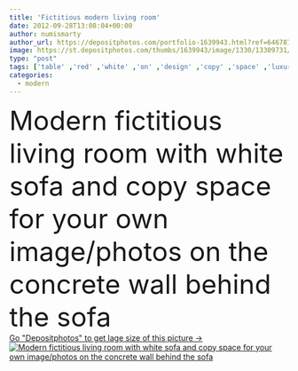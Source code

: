 ```yaml
---
title: 'Fictitious modern living room'
date: 2012-09-28T13:08:04+00:00
author: numismarty
author_url: https://depositphotos.com/portfolio-1639943.html?ref=64678756
image: https://st.depositphotos.com/thumbs/1639943/image/1330/13309731/api_thumb_450.jpg?forcejpeg=true
type: "post"
tags: ['table' ,'red' ,'white' ,'on' ,'design' ,'copy' ,'space' ,'luxury' ,'ruby' ,'beautiful' ,'decoration' ,'empty' ,'black' ,'style' ,'frame' ,'grunge' ,'photo' ,'carpet' ,'pillow' ,'modern' ,'easter' ,'elements' ,'architecture' ,'estate' ,'house' ,'wall' ,'lamp' ,'real' ,'domestic' ,'relax' ,'interior' ,'home' ,'fingers' ,'with' ,'salon' ,'furniture' ,'grey' ,'gallery' ,'room' ,'wood' ,'shelf' ,'private' ,'floor' ,'rose' ,'living' ,'apartment' ,'concrete' ,'architect' ,'residential' ,'books' ]
categories: 
  - modern
---
```

<div aling="center">
            <font size="60"> Modern fictitious living room with white sofa and copy space for your own image/photos on the concrete wall behind the sofa</font>   
</div>
<div>
    <a href='https://st.depositphotos.com/thumbs/1639943/image/1330/13309731/api_thumb_450.jpg?forcejpeg=true?ref=64678756' target=_blank > Go "Depositphotos" to get lage size of this picture ->
        <img href='https://st.depositphotos.com/thumbs/1639943/image/1330/13309731/api_thumb_450.jpg?forcejpeg=true?ref=64678756' src='https://st.depositphotos.com/1639943/1330/i/950/depositphotos_13309731-stock-photo-fictitious-modern-living-room.jpg?forcejpeg=true' alt='Modern fictitious living room with white sofa and copy space for your own image/photos on the concrete wall behind the sofa' >
    </a>
</div>
